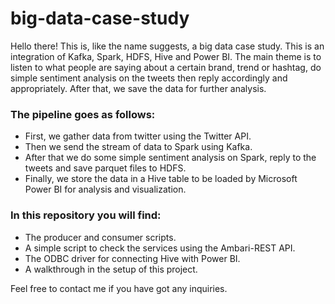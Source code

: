 # big-data-case-study
Hello there!
This is, like the name suggests, a big data case study. This is an integration of Kafka, Spark, HDFS, Hive and Power BI. The main theme is to listen to what people are saying about a certain brand, trend or hashtag, do simple sentiment analysis on the tweets then reply accordingly and appropriately. After that, we save the data for further analysis.

### The pipeline goes as follows:
 - First, we gather data from twitter using the Twitter API.
 - Then we send the stream of data to Spark using Kafka.
 - After that we do some simple sentiment analysis on Spark, reply to the tweets and save parquet files to HDFS.
 - Finally, we store the data in a Hive table to be loaded by Microsoft Power BI for analysis and visualization.

### In this repository you will find:
 - The producer and consumer scripts.
 - A simple script to check the services using the Ambari-REST API.
 - The ODBC driver for connecting Hive with Power BI.
 - A walkthrough in the setup of this project.


Feel free to contact me if you have got any inquiries.
